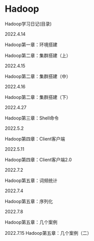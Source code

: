 # Hadoop
Hadoop学习日记(目录)

2022.4.14

Hadoop第一章：环境搭建

Hadoop第二章：集群搭建（上）

2022.4.15

Hadoop第二章：集群搭建（中）

2022.4.16

Hadoop第二章：集群搭建（下）

2022.4.27

Hadoop第三章：Shell命令

2022.5.2

Hadoop第四章：Client客户端

2022.5.11

Hadoop第四章：Client客户端2.0

2022.7.2

Hadoop第五章：词频统计

2022.7.4

Hadoop第五章：序列化

2022.7.8

Hadoop第五章：几个案例

2022.7.15
Hadoop第五章：几个案例（二）

